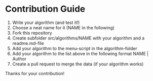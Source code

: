 # Contribution Guide

1. Write your algorithm (and test it!)
2. Choose a neat name for it (NAME in the following)
3. Fork this repository
4. Create subfolder src/algorithms/NAME with your algorithm and a readme.md-file
5. Add your algorithm to the menu-script in the algorithm-folder
6. Add your algorithm to the list above in the following format NAME | Author
7. Create a pull request to merge the data (if your algorithm works)

Thanks for your contribution!
